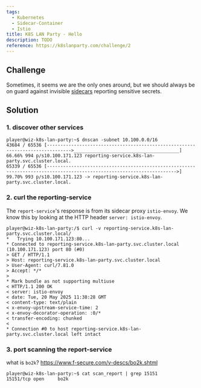 ```yaml
---
tags:
  - Kubernetes
  - Sidecar-Container
  - Istio
title: K8S LAN Party - Hello
description: TODO
reference: https://k8slanparty.com/challenge/2
---
```

## Challenge

Sometimes, it seems we are the only ones around, but we should always be on guard against invisible [sidecars](https://kubernetes.io/docs/concepts/workloads/pods/sidecar-containers/) reporting sensitive secrets.
## Solution

### 1. discover other services

```
player@wiz-k8s-lan-party:~$ dnscan -subnet 10.100.0.0/16
43684 / 65536 [------------------------------------------------------------------------------->_______________________________________] 66.66% 994 p/s10.100.171.123 reporting-service.k8s-lan-party.svc.cluster.local.
65339 / 65536 [---------------------------------------------------------------------------------------------------------------------->] 99.70% 993 p/s10.100.171.123 -> reporting-service.k8s-lan-party.svc.cluster.local.
```

### 2. curl the reporting-service

The `report-service`'s response is from its sidecar proxy `istio-envoy`. We know this by looking at the HTTP header `server: istio-envoy`.

```
player@wiz-k8s-lan-party:/$ curl -v reporting-service.k8s-lan-party.svc.cluster.local/               
*   Trying 10.100.171.123:80...
* Connected to reporting-service.k8s-lan-party.svc.cluster.local (10.100.171.123) port 80 (#0)
> GET / HTTP/1.1
> Host: reporting-service.k8s-lan-party.svc.cluster.local
> User-Agent: curl/7.81.0
> Accept: */*
> 
* Mark bundle as not supporting multiuse
< HTTP/1.1 200 OK
< server: istio-envoy
< date: Tue, 20 May 2025 11:38:28 GMT
< content-type: text/plain
< x-envoy-upstream-service-time: 2
< x-envoy-decorator-operation: :0/*
< transfer-encoding: chunked
< 
* Connection #0 to host reporting-service.k8s-lan-party.svc.cluster.local left intact
```

### 3. port scanning the report-service

what is `bo2k`? https://www.f-secure.com/v-descs/bo2k.shtml

```
player@wiz-k8s-lan-party:~$ cat scan_report | grep 15151
15151/tcp open     bo2k
```
